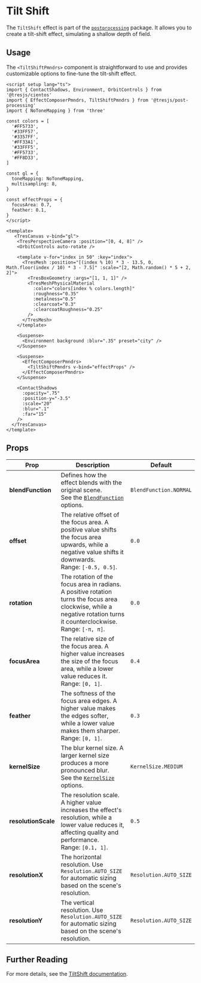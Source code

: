 # Tilt Shift

<DocsDemo>
  <TiltShiftDemo />
</DocsDemo>

The `TiltShift` effect is part of the [`postprocessing`](https://pmndrs.github.io/postprocessing/public/docs/class/src/effects/TiltShiftEffect.js~TiltShiftEffect.html) package. It allows you to create a tilt-shift effect, simulating a shallow depth of field.

## Usage

The `<TiltShiftPmndrs>` component is straightforward to use and provides customizable options to fine-tune the tilt-shift effect.

```vue{3,21-24,49-53}
<script setup lang="ts">
import { ContactShadows, Environment, OrbitControls } from '@tresjs/cientos'
import { EffectComposerPmndrs, TiltShiftPmndrs } from '@tresjs/post-processing'
import { NoToneMapping } from 'three'

const colors = [
  '#FF5733',
  '#33FF57',
  '#3357FF',
  '#FF33A1',
  '#33FFF5',
  '#FF5733',
  '#FF8D33',
]

const gl = {
  toneMapping: NoToneMapping,
  multisampling: 8,
}

const effectProps = {
  focusArea: 0.7,
  feather: 0.1,
}
</script>

<template>
   <TresCanvas v-bind="gl">
    <TresPerspectiveCamera :position="[0, 4, 8]" />
    <OrbitControls auto-rotate />

    <template v-for="index in 50" :key="index">
      <TresMesh :position="[(index % 10) * 3 - 13.5, 0, Math.floor(index / 10) * 3 - 7.5]" :scale="[2, Math.random() * 5 + 2, 2]">
        <TresBoxGeometry :args="[1, 1, 1]" />
        <TresMeshPhysicalMaterial
          :color="colors[index % colors.length]"
          :roughness="0.35"
          :metalness="0.5"
          :clearcoat="0.3"
          :clearcoatRoughness="0.25"
        />
      </TresMesh>
    </template>

    <Suspense>
      <Environment background :blur=".35" preset="city" />
    </Suspense>

    <Suspense>
      <EffectComposerPmndrs>
        <TiltShiftPmndrs v-bind="effectProps" />
      </EffectComposerPmndrs>
    </Suspense>

    <ContactShadows
      :opacity=".75"
      :position-y="-3.5"
      :scale="20"
      :blur=".1"
      :far="15"
    />
  </TresCanvas>
</template>
```

## Props

| Prop              | Description                                                                                                                                                                  | Default                  |
| ----------------- | ---------------------------------------------------------------------------------------------------------------------------------------------------------------------------- | ------------------------ |
| **blendFunction** | Defines how the effect blends with the original scene. <br> See the [`BlendFunction`](https://pmndrs.github.io/postprocessing/public/docs/variable/index.html#static-variable-BlendFunction) options. | `BlendFunction.NORMAL`   |
| **offset**        | The relative offset of the focus area. A positive value shifts the focus area upwards, while a negative value shifts it downwards. <br> Range: `[-0.5, 0.5]`.  | `0.0`                    |
| **rotation**      | The rotation of the focus area in radians. A positive rotation turns the focus area clockwise, while a negative rotation turns it counterclockwise. <br> Range: `[-π, π]`. | `0.0`                    |
| **focusArea**     | The relative size of the focus area. A higher value increases the size of the focus area, while a lower value reduces it. <br> Range: `[0, 1]`. | `0.4`                    |
| **feather**       | The softness of the focus area edges. A higher value makes the edges softer, while a lower value makes them sharper. <br> Range: `[0, 1]`.  | `0.3`                    |
| **kernelSize**    | The blur kernel size. A larger kernel size produces a more pronounced blur. <br> See the [`KernelSize`](https://pmndrs.github.io/postprocessing/public/docs/variable/index.html#static-variable-KernelSize) options.  | `KernelSize.MEDIUM`      |
| **resolutionScale** | The resolution scale. A higher value increases the effect's resolution, while a lower value reduces it, affecting quality and performance. <br> Range: `[0.1, 1]`.  | `0.5`                    |
| **resolutionX**   | The horizontal resolution. Use `Resolution.AUTO_SIZE` for automatic sizing based on the scene's resolution. | `Resolution.AUTO_SIZE`   |
| **resolutionY**   | The vertical resolution. Use `Resolution.AUTO_SIZE` for automatic sizing based on the scene's resolution. | `Resolution.AUTO_SIZE`   |

## Further Reading

For more details, see the [TiltShift documentation](https://pmndrs.github.io/postprocessing/public/docs/class/src/effects/TiltShiftEffect.js~TiltShiftEffect.html).
